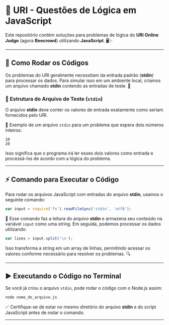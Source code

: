 # 🚀 URI - Questões de Lógica em JavaScript

Este repositório contém soluções para problemas de lógica do **URI Online Judge** (agora **Beecrowd**) utilizando **JavaScript**. 🖥️✨

---

## 📌 Como Rodar os Códigos

Os problemas do URI geralmente necessitam da entrada padrão (**stdin**) para processar os dados. Para simular isso em um ambiente local, criamos um arquivo chamado **stdin** contendo as entradas de teste. 📝

### 📂 Estrutura do Arquivo de Teste (`stdin`)
O arquivo **stdin** deve conter os valores de entrada exatamente como seriam fornecidos pelo URI. 

🔹 Exemplo de um arquivo `stdin` para um problema que espera dois números inteiros:

```
10
20
```

Isso significa que o programa irá ler esses dois valores como entrada e processá-los de acordo com a lógica do problema.

---

## ⚡ Comando para Executar o Código

Para rodar os arquivos JavaScript com entradas do arquivo **stdin**, usamos o seguinte comando:

```javascript
var input = require('fs').readFileSync('stdin', 'utf8');
```

🔹 Esse comando faz a leitura do arquivo **stdin** e armazena seu conteúdo na variável `input` como uma string. Em seguida, podemos processar os dados utilizando:

```javascript
var lines = input.split('\n');
```

Isso transforma a string em um array de linhas, permitindo acessar os valores conforme necessário para resolver os problemas. 🔍

---

## ▶️ Executando o Código no Terminal
Se você já criou o arquivo `stdin`, pode rodar o código com o Node.js assim:

```bash
node nome_do_arquivo.js
```

✅ Certifique-se de estar no mesmo diretório do arquivo **stdin** e do script JavaScript antes de rodar o comando.

---


